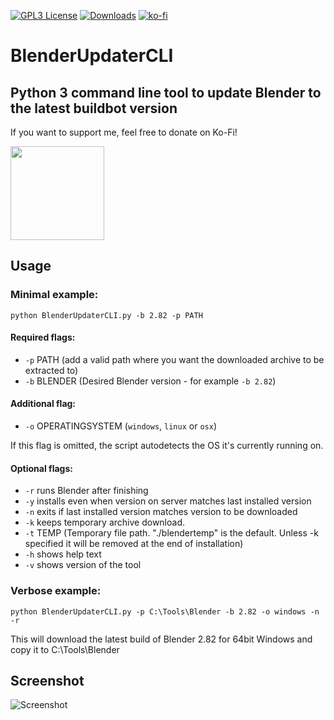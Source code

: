 [![GPL3 License](https://img.shields.io/badge/license-GPL3-blue.svg)](https://github.com/overmindstudios/BlenderUpdater/blob/master/LICENSE) 
[![Downloads](https://img.shields.io/github/downloads/overmindstudios/BlenderUpdaterCLI/total)](https://img.shields.io/github/downloads/overmindstudios/BlenderUpdaterCLI/total)
[![ko-fi](https://www.ko-fi.com/img/githubbutton_sm.svg)](https://ko-fi.com/G2G5149IX)

# BlenderUpdaterCLI
## Python 3 command line tool to update Blender to the latest buildbot version
If you want to support me, feel free to donate on Ko-Fi!

<a href="https://ko-fi.com/tobkum"><img src="https://az743702.vo.msecnd.net/cdn/kofi1.png?v=2" width="150"></a>
## Usage
### Minimal example:
```python BlenderUpdaterCLI.py -b 2.82 -p PATH```

#### Required flags:
* ```-p``` PATH (add a valid path where you want the downloaded archive to be extracted to)
* ```-b``` BLENDER (Desired Blender version - for example ```-b 2.82```)

#### Additional flag:
* ```-o``` OPERATINGSYSTEM (```windows```, ```linux``` or ```osx```) 

If this flag is omitted, the script autodetects the OS it's currently running on.

#### Optional flags:
* ```-r``` runs Blender after finishing
* ```-y``` installs even when version on server matches last installed version
* ```-n``` exits if last installed version matches version to be downloaded
* ```-k``` keeps temporary archive download.
* ```-t``` TEMP (Temporary file path. "./blendertemp" is the default. Unless -k specified it will be removed at the end of installation)
* ```-h``` shows help text
* ```-v``` shows version of the tool

### Verbose example:
```python BlenderUpdaterCLI.py -p C:\Tools\Blender -b 2.82 -o windows -n -r```

This will download the latest build of Blender 2.82 for 64bit Windows and copy it to C:\Tools\Blender

## Screenshot
![Screenshot](https://raw.githubusercontent.com/overmindstudios/BlenderUpdaterCLI/master/screenshot.png)
